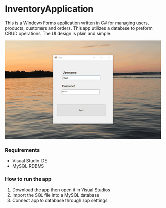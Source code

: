 # InventoryApplication

This is a Windows Forms application written in C# for managing users, products, customers and orders. This app utilizes a database to preform CRUD operations. The UI design is plain and simple.

![Inv-APp](resources/inv-app.gif)

### Requirements
* Visual Studio IDE
* MySQL RDBMS

### How to run the app
1. Download the app then open it in Visual Studios
2. Import the SQL file into a MySQL database
3. Connect app to database through app settings
